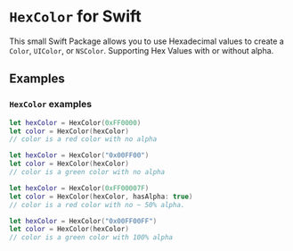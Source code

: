 # `HexColor` for Swift

This small Swift Package allows you to use Hexadecimal values to create a `Color`,
`UIColor`, or `NSColor`. Supporting Hex Values with or without alpha.

## Examples

### `HexColor` examples
```swift
let hexColor = HexColor(0xFF0000)
let color = HexColor(hexColor)
// color is a red color with no alpha
```

```swift
let hexColor = HexColor("0x00FF00")
let color = HexColor(hexColor)
// color is a green color with no alpha
```

```swift
let hexColor = HexColor(0xFF00007F)
let color = HexColor(hexColor, hasAlpha: true)
// color is a red color with no ~ 50% alpha.
```

```swift
let hexColor = HexColor("0x00FF00FF")
let color = HexColor(hexColor)
// color is a green color with 100% alpha
```
